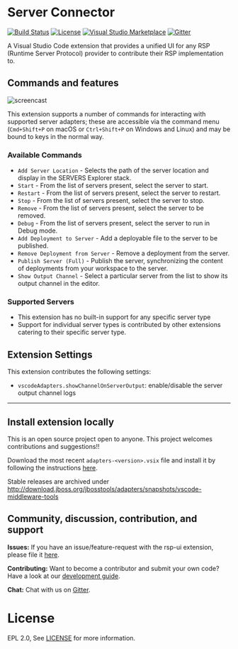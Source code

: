 # Server Connector

[![Build Status](https://travis-ci.org/redhat-developer/vscode-rsp-ui.svg?branch=master)](https://travis-ci.org/redhat-developer/vscode-rsp-ui)
[![License](https://img.shields.io/badge/license-EPLv2.0-brightgreen.svg)](https://github.com/redhat-developer/vscode-rsp-ui/blob/master/README.md)
[![Visual Studio Marketplace](https://vsmarketplacebadge.apphb.com/version/redhat.vscode-rsp-ui.svg)](https://marketplace.visualstudio.com/items?itemName=redhat.vscode-rsp-ui)
[![Gitter](https://badges.gitter.im/redhat-developer/server-connector.svg)](https://gitter.im/redhat-developer/server-connector?utm_source=badge&utm_medium=badge&utm_campaign=pr-badge)

A Visual Studio Code extension that provides a unified UI for any RSP (Runtime Server Protocol) provider to contribute their RSP implementation to. 

## Commands and features

![ screencast ](https://raw.githubusercontent.com/redhat-developer/vscode-rsp-ui/master/screencast/vscode-rsp-ui.gif)

This extension supports a number of commands for interacting with supported server adapters; these are accessible via the command menu (`Cmd+Shift+P` on macOS or `Ctrl+Shift+P` on Windows and Linux) and may be bound to keys in the normal way.

### Available Commands

   * `Add Server Location` - Selects the path of the server location and display in the SERVERS Explorer stack.
   * `Start` - From the list of servers present, select the server to start.
   * `Restart` - From the list of servers present, select the server to restart.
   * `Stop` - From the list of servers present, select the server to stop.
   * `Remove` - From the list of servers present, select the server to be removed.
   * `Debug` - From the list of servers present, select the server to run in Debug mode.
   * `Add Deployment to Server` - Add a deployable file to the server to be published.
   * `Remove Deployment from Server` - Remove a deployment from the server.
   * `Publish Server (Full)` - Publish the server, synchronizing the content of deployments from your workspace to the server.
   * `Show Output Channel` - Select a particular server from the list to show its output channel in the editor.

### Supported Servers
   * This extension has no built-in support for any specific server type
   * Support for individual server types is contributed by other extensions catering to their specific server type.

## Extension Settings

This extension contributes the following settings:

* `vscodeAdapters.showChannelOnServerOutput`: enable/disable the server output channel logs

-----------------------------------------------------------------------------------------------------------
## Install extension locally
This is an open source project open to anyone. This project welcomes contributions and suggestions!!

Download the most recent `adapters-<version>.vsix` file and install it by following the instructions [here](https://code.visualstudio.com/docs/editor/extension-gallery#_install-from-a-vsix). 

Stable releases are archived under http://download.jboss.org/jbosstools/adapters/snapshots/vscode-middleware-tools

## Community, discussion, contribution, and support

**Issues:** If you have an issue/feature-request with the rsp-ui extension, please file it [here](https://github.com/redhat-developer/vscode-rsp-ui/issues).

**Contributing:** Want to become a contributor and submit your own code? Have a look at our [development guide](https://github.com/redhat-developer/vscode-rsp-ui/blob/master/CONTRIBUTING.md).

**Chat:** Chat with us on [Gitter](https://gitter.im/redhat-developer/server-connector).

License
=======
EPL 2.0, See [LICENSE](LICENSE) for more information.
